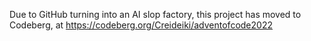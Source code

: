 Due to GitHub turning into an AI slop factory, this project has moved to Codeberg, at https://codeberg.org/Creideiki/adventofcode2022
